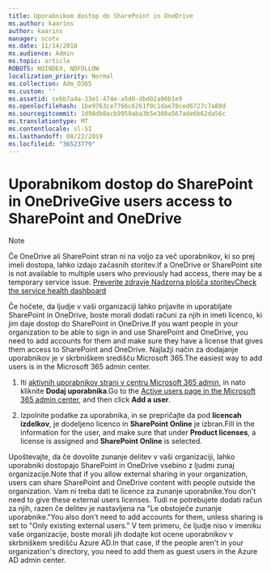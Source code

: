 ```yaml
---
title: Uporabnikom dostop do SharePoint in OneDrive
ms.author: kaarins
author: kaarins
manager: scotv
ms.date: 11/14/2018
ms.audience: Admin
ms.topic: article
ROBOTS: NOINDEX, NOFOLLOW
localization_priority: Normal
ms.collection: Adm_O365
ms.custom: ''
ms.assetid: cebb7a4a-33e1-474e-a5d0-dbd02a80b1e9
ms.openlocfilehash: 1be9763ce7766c6261f0c1dae78ced6727c7a88d
ms.sourcegitcommit: 1d98db8acb9959aba3b5e308a567ade6b62da56c
ms.translationtype: MT
ms.contentlocale: sl-SI
ms.lasthandoff: 08/22/2019
ms.locfileid: "36523779"
---
```

# <a name="give-users-access-to-sharepoint-and-onedrive"></a><span data-ttu-id="529d5-102">Uporabnikom dostop do SharePoint in OneDrive</span><span class="sxs-lookup"><span data-stu-id="529d5-102">Give users access to SharePoint and OneDrive</span></span>

> [!NOTE]
> <span data-ttu-id="529d5-103">Če OneDrive ali SharePoint stran ni na voljo za več uporabnikov, ki so prej imeli dostopa, lahko izdajo začasnih storitev.</span><span class="sxs-lookup"><span data-stu-id="529d5-103">If a OneDrive or SharePoint site is not available to multiple users who previously had access, there may be a temporary service issue.</span></span> [<span data-ttu-id="529d5-104">Preverite zdravje Nadzorna plošča storitev</span><span class="sxs-lookup"><span data-stu-id="529d5-104">Check the service health dashboard</span></span>](https://portal.office.com/adminportal/home#/servicehealth)
  
<span data-ttu-id="529d5-105">Če hočete, da ljudje v vaši organizaciji lahko prijavite in uporabljate SharePoint in OneDrive, boste morali dodati računi za njih in imeti licenco, ki jim daje dostop do SharePoint in OneDrive.</span><span class="sxs-lookup"><span data-stu-id="529d5-105">If you want people in your organization to be able to sign in and use SharePoint and OneDrive, you need to add accounts for them and make sure they have a license that gives them access to SharePoint and OneDrive.</span></span> <span data-ttu-id="529d5-106">Najlažji način za dodajanje uporabnikov je v skrbniškem središču Microsoft 365.</span><span class="sxs-lookup"><span data-stu-id="529d5-106">The easiest way to add users is in the Microsoft 365 admin center.</span></span>
  
1. <span data-ttu-id="529d5-107">Iti [aktivnih uporabnikov strani v centru Microsoft 365 admin](https://portal.office.com/adminportal/home#/users), in nato kliknite **Dodaj uporabnika**.</span><span class="sxs-lookup"><span data-stu-id="529d5-107">Go to the [Active users page in the Microsoft 365 admin center](https://portal.office.com/adminportal/home#/users), and then click **Add a user**.</span></span>
    
2. <span data-ttu-id="529d5-108">Izpolnite podatke za uporabnika, in se prepričajte da pod **licencah izdelkov**, je dodeljeno licenco in **SharePoint Online** je izbran.</span><span class="sxs-lookup"><span data-stu-id="529d5-108">Fill in the information for the user, and make sure that under **Product licenses**, a license is assigned and **SharePoint Online** is selected.</span></span> 
    
<span data-ttu-id="529d5-109">Upoštevajte, da če dovolite zunanje delitev v vaši organizaciji, lahko uporabniki dostopajo SharePoint in OneDrive vsebino z ljudmi zunaj organizacije.</span><span class="sxs-lookup"><span data-stu-id="529d5-109">Note that if you allow external sharing in your organization, users can share SharePoint and OneDrive content with people outside the organization.</span></span> <span data-ttu-id="529d5-110">Vam ni treba dati te licence za zunanje uporabnike.</span><span class="sxs-lookup"><span data-stu-id="529d5-110">You don't need to give these external users licenses.</span></span> <span data-ttu-id="529d5-111">Tudi ne potrebujete dodati račun za njih, razen če delitev je nastavljena na "Le obstoječe zunanje uporabnike."</span><span class="sxs-lookup"><span data-stu-id="529d5-111">You also don't need to add accounts for them, unless sharing is set to "Only existing external users."</span></span> <span data-ttu-id="529d5-112">V tem primeru, če ljudje niso v imeniku vaše organizacije, boste morali jih dodajte kot ocene uporabnikov v skrbniškem središču Azure AD.</span><span class="sxs-lookup"><span data-stu-id="529d5-112">In that case, if the people aren't in your organization's directory, you need to add them as guest users in the Azure AD admin center.</span></span>
  

